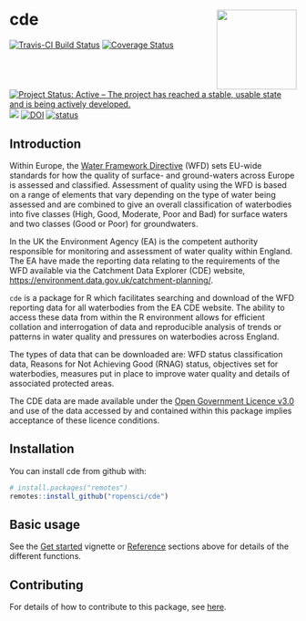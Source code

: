 
<!-- README.md is generated from README.Rmd. Please edit that file -->
cde <img src="https://ropensci.github.io/cde/logo/logo.png" align="right" height=140/>
======================================================================================

[![Travis-CI Build Status](https://travis-ci.org/ropensci/cde.svg?branch=master)](https://travis-ci.org/ropensci/cde) [![Coverage Status](https://coveralls.io/repos/github/ropensci/cde/badge.svg?branch=master)](https://coveralls.io/github/ropensci/cde?branch=master) [![Project Status: Active – The project has reached a stable, usable state and is being actively developed.](https://www.repostatus.org/badges/latest/active.svg)](https://www.repostatus.org/#active) [![](https://badges.ropensci.org/284_status.svg)](https://github.com/ropensci/onboarding/issues/284) [![DOI](https://zenodo.org/badge/92712854.svg)](https://zenodo.org/badge/latestdoi/92712854) [![status](http://joss.theoj.org/papers/0d35f75e861fcf47556d70571e226589/status.svg)](http://joss.theoj.org/papers/0d35f75e861fcf47556d70571e226589)

Introduction
------------

Within Europe, the [Water Framework Directive](http://ec.europa.eu/environment/water/water-framework/index_en.html) (WFD) sets EU-wide standards for how the quality of surface- and ground-waters across Europe is assessed and classified. Assessment of quality using the WFD is based on a range of elements that vary depending on the type of water being assessed and are combined to give an overall classification of waterbodies into five classes (High, Good, Moderate, Poor and Bad) for surface waters and two classes (Good or Poor) for groundwaters.

In the UK the Environment Agency (EA) is the competent authority responsible for monitoring and assessment of water quality within England. The EA have made the reporting data relating to the requirements of the WFD available via the Catchment Data Explorer (CDE) website, <https://environment.data.gov.uk/catchment-planning/>.

`cde` is a package for R which facilitates searching and download of the WFD reporting data for all waterbodies from the EA CDE website. The ability to access these data from within the R environment allows for efficient collation and interrogation of data and reproducible analysis of trends or patterns in water quality and pressures on waterbodies across England.

The types of data that can be downloaded are: WFD status classification data, Reasons for Not Achieving Good (RNAG) status, objectives set for waterbodies, measures put in place to improve water quality and details of associated protected areas.

The CDE data are made available under the [Open Government Licence v3.0](https://www.nationalarchives.gov.uk/doc/open-government-licence/version/3/) and use of the data accessed by and contained within this package implies acceptance of these licence conditions.

Installation
------------

You can install cde from github with:

``` r
# install.packages("remotes")
remotes::install_github("ropensci/cde")
```

Basic usage
-----------

See the [Get started](https://docs.ropensci.org/cde/articles/cde.html) vignette or [Reference](https://docs.ropensci.org/cde/reference/index.html) sections above for details of the different functions.

Contributing
------------

For details of how to contribute to this package, see [here](https://docs.ropensci.org/cde/CONTRIBUTING.html).
